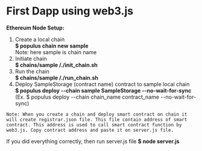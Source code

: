 <h1>First Dapp using web3.js</h1>

**Ethereum Node Setup:**

1.	Create a local chain<br />
	**$ populus chain new sample**<br />
	Note: here sample is chain name
2.	Initiate chain<br />
 	**$ chains/sample /./init_chain.sh**
3.	Run the chain<br />
	**$ chains/sample /./run_chain.sh**
4.	Deploy SampleStorage (contract name) contract to sample local chain<br />
    **$ populus deploy --chain sample SampleStorage --no-wait-for-sync**<br />
    (Ex. $ populus deploy --chain chain_name contract_name --no-wait-for-sync)

```Note: When you create a chain and deploy smart contract on chain it will create registrar.json file. This file contain address of smart contract. This address is used to call smart contract function by web3.js. Copy contract address and paste it on server.js file.  ```

If you did everything correctly, then run server.js file
**$ node server.js**
